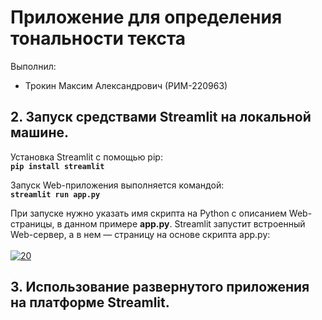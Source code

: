 # Приложение для определения тональности текста
Выполнил:
- Трокин Максим Александрович (РИМ-220963)
## 2. Запуск средствами Streamlit на локальной машине.
Установка Streamlit с помощью pip:<br>
**`pip install streamlit`**<br>

Запуск Web-приложения выполняется командой:<br>
**`streamlit run app.py`**<br>

При запуске нужно указать имя скрипта на Python с описанием Web-страницы, в данном примере **app.py**. Streamlit запустит встроенный Web-сервер, а в нем — страницу на основе скрипта app.py:<br><br>
<a href="https://ibb.co/V3Gj0P3"><img src="https://i.ibb.co/st4mpMt/20.png" alt="20" border="0"></a>
## 3. Использование развернутого приложения на платформе Streamlit.
